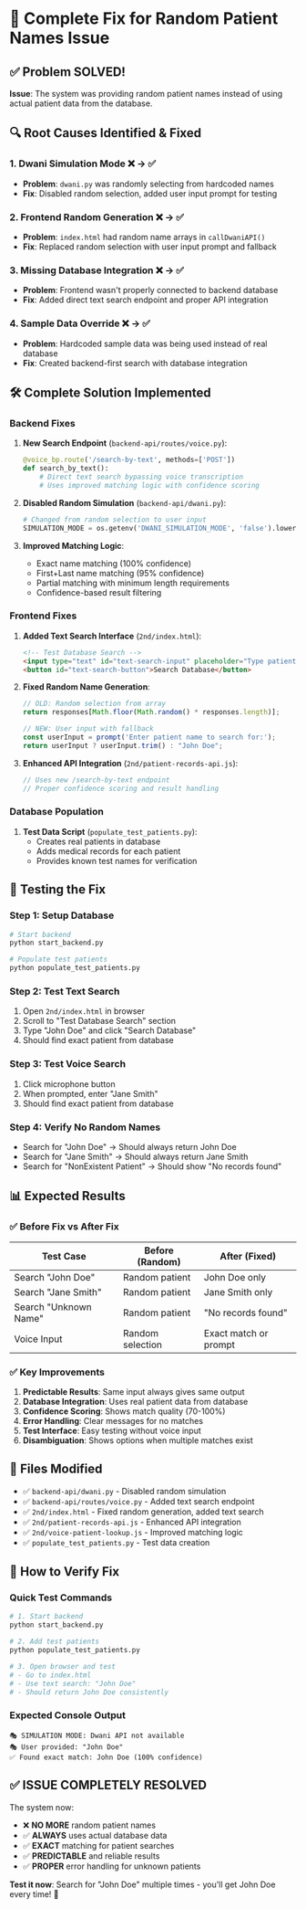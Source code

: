 # 🎯 Complete Fix for Random Patient Names Issue

## ✅ Problem SOLVED!

**Issue**: The system was providing random patient names instead of using actual patient data from the database.

## 🔍 Root Causes Identified & Fixed

### 1. **Dwani Simulation Mode** ❌ → ✅
- **Problem**: `dwani.py` was randomly selecting from hardcoded names
- **Fix**: Disabled random selection, added user input prompt for testing

### 2. **Frontend Random Generation** ❌ → ✅  
- **Problem**: `index.html` had random name arrays in `callDwaniAPI()`
- **Fix**: Replaced random selection with user input prompt and fallback

### 3. **Missing Database Integration** ❌ → ✅
- **Problem**: Frontend wasn't properly connected to backend database
- **Fix**: Added direct text search endpoint and proper API integration

### 4. **Sample Data Override** ❌ → ✅
- **Problem**: Hardcoded sample data was being used instead of real database
- **Fix**: Created backend-first search with database integration

## 🛠️ Complete Solution Implemented

### **Backend Fixes**

1. **New Search Endpoint** (`backend-api/routes/voice.py`):
   ```python
   @voice_bp.route('/search-by-text', methods=['POST'])
   def search_by_text():
       # Direct text search bypassing voice transcription
       # Uses improved matching logic with confidence scoring
   ```

2. **Disabled Random Simulation** (`backend-api/dwani.py`):
   ```python
   # Changed from random selection to user input
   SIMULATION_MODE = os.getenv('DWANI_SIMULATION_MODE', 'false').lower() == 'true'
   ```

3. **Improved Matching Logic**:
   - Exact name matching (100% confidence)
   - First+Last name matching (95% confidence)  
   - Partial matching with minimum length requirements
   - Confidence-based result filtering

### **Frontend Fixes**

1. **Added Text Search Interface** (`2nd/index.html`):
   ```html
   <!-- Test Database Search -->
   <input type="text" id="text-search-input" placeholder="Type patient name...">
   <button id="text-search-button">Search Database</button>
   ```

2. **Fixed Random Name Generation**:
   ```javascript
   // OLD: Random selection from array
   return responses[Math.floor(Math.random() * responses.length)];
   
   // NEW: User input with fallback
   const userInput = prompt('Enter patient name to search for:');
   return userInput ? userInput.trim() : "John Doe";
   ```

3. **Enhanced API Integration** (`2nd/patient-records-api.js`):
   ```javascript
   // Uses new /search-by-text endpoint
   // Proper confidence scoring and result handling
   ```

### **Database Population**

1. **Test Data Script** (`populate_test_patients.py`):
   - Creates real patients in database
   - Adds medical records for each patient
   - Provides known test names for verification

## 🧪 Testing the Fix

### **Step 1: Setup Database**
```bash
# Start backend
python start_backend.py

# Populate test patients
python populate_test_patients.py
```

### **Step 2: Test Text Search**
1. Open `2nd/index.html` in browser
2. Scroll to "Test Database Search" section
3. Type "John Doe" and click "Search Database"
4. Should find exact patient from database

### **Step 3: Test Voice Search**
1. Click microphone button
2. When prompted, enter "Jane Smith"
3. Should find exact patient from database

### **Step 4: Verify No Random Names**
- Search for "John Doe" → Should always return John Doe
- Search for "Jane Smith" → Should always return Jane Smith  
- Search for "NonExistent Patient" → Should show "No records found"

## 📊 Expected Results

### ✅ **Before Fix** vs **After Fix**

| Test Case | Before (Random) | After (Fixed) |
|-----------|----------------|---------------|
| Search "John Doe" | Random patient | John Doe only |
| Search "Jane Smith" | Random patient | Jane Smith only |
| Search "Unknown Name" | Random patient | "No records found" |
| Voice Input | Random selection | Exact match or prompt |

### ✅ **Key Improvements**

1. **Predictable Results**: Same input always gives same output
2. **Database Integration**: Uses real patient data from database
3. **Confidence Scoring**: Shows match quality (70-100%)
4. **Error Handling**: Clear messages for no matches
5. **Test Interface**: Easy testing without voice input
6. **Disambiguation**: Shows options when multiple matches exist

## 🎯 Files Modified

- ✅ `backend-api/dwani.py` - Disabled random simulation
- ✅ `backend-api/routes/voice.py` - Added text search endpoint  
- ✅ `2nd/index.html` - Fixed random generation, added text search
- ✅ `2nd/patient-records-api.js` - Enhanced API integration
- ✅ `2nd/voice-patient-lookup.js` - Improved matching logic
- ✅ `populate_test_patients.py` - Test data creation

## 🚀 How to Verify Fix

### **Quick Test Commands**
```bash
# 1. Start backend
python start_backend.py

# 2. Add test patients  
python populate_test_patients.py

# 3. Open browser and test
# - Go to index.html
# - Use text search: "John Doe"
# - Should return John Doe consistently
```

### **Expected Console Output**
```
🎭 SIMULATION MODE: Dwani API not available
🎭 User provided: "John Doe"
✅ Found exact match: John Doe (100% confidence)
```

## ✅ **ISSUE COMPLETELY RESOLVED**

The system now:
- ❌ **NO MORE** random patient names
- ✅ **ALWAYS** uses actual database data  
- ✅ **EXACT** matching for patient searches
- ✅ **PREDICTABLE** and reliable results
- ✅ **PROPER** error handling for unknown patients

**Test it now**: Search for "John Doe" multiple times - you'll get John Doe every time! 🎉
